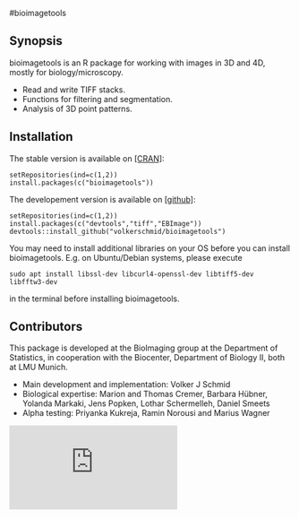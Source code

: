 #bioimagetools

## Synopsis

bioimagetools is an R package for working with images in 3D and 4D, mostly for biology/microscopy. 

* Read and write TIFF stacks. 
* Functions for filtering and segmentation.
* Analysis of 3D point patterns.

## Installation

The stable version is available on [[CRAN]](https://cran.r-project.org/):

    setRepositories(ind=c(1,2))
    install.packages(c("bioimagetools"))

The developement version is available on [[github]](https://github.com/bioimaginggroup): 

    setRepositories(ind=c(1,2))
    install.packages(c("devtools","tiff","EBImage"))
    devtools::install_github("volkerschmid/bioimagetools")

You may need to install additional libraries on your OS before you can install bioimagetools. E.g. on Ubuntu/Debian systems, please execute

    sudo apt install libssl-dev libcurl4-openssl-dev libtiff5-dev libfftw3-dev
in the terminal before installing bioimagetools.

## Contributors

This package is developed at the BioImaging group at the Department of Statistics, in cooperation with the Biocenter, Department of Biology II, both at LMU Munich.

* Main development and implementation: Volker J Schmid
* Biological expertise: Marion and Thomas Cremer, Barbara Hübner, Yolanda Markaki, Jens Popken, Lothar Schermelleh, Daniel Smeets
* Alpha testing: Priyanka Kukreja, Ramin Norousi and Marius Wagner

![](http://vs.lupus.uberspace.de/count/bioimagetools.php)
